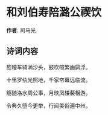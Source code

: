 # 和刘伯寿陪潞公禊饮

**作者**: 司马光

## 诗词内容

旌幢车骑满沙头，鼓吹喧繁画鹢浮。

十里罗纨光照地，千家帘幕远临流。

觞随洛水周公事，月映凤楼裴相游。

令典久堕今更举，行闻美俗遍中州。

